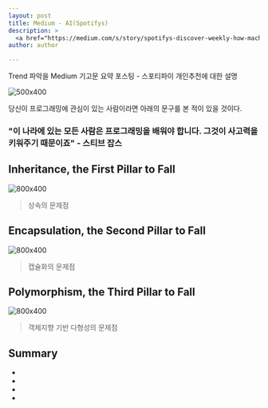 ```yaml
---
layout: post
title: Medium - AI(Spotifys)
description: >
  <a href="https://medium.com/s/story/spotifys-discover-weekly-how-machine-learning-finds-your-new-music-19a41ab76efe">원문 링크 - Sophia Ciocca</a>
author: author

---
```


Trend 파악을 Medium 기고문 요약 포스팅 - 스포티파이 개인추천에 대한 설명

![500x400](https://cdn-images-1.medium.com/max/1600/0*zl0-pZtZzslGC-R8.)


당신이 프로그래밍에 관심이 있는 사람이라면 아래의 문구를 본 적이 있을 것이다.

### "이 나라에 있는 모든 사람은 프로그래밍을 배워야 합니다. 그것이 사고력을 키워주기 때문이죠" - 스티브 잡스


## Inheritance, the First Pillar to Fall
![800x400](https://cdn-images-1.medium.com/max/800/1*T2x8IApyIXIs4nNexGryEw.png)

> 상속의 문제점

## Encapsulation, the Second Pillar to Fall
![800x400](https://cdn-images-1.medium.com/max/800/1*ta9gcTzwC_RxZxvD7EhlAw.png)

> 캡슐화의 문제점

## Polymorphism, the Third Pillar to Fall
![800x400](https://cdn-images-1.medium.com/max/800/1*PgDq0T-0PpSd-huvTaZxkw.png)

> 객체지향 기반 다형성의 문제점

## Summary

*
*
*
*
